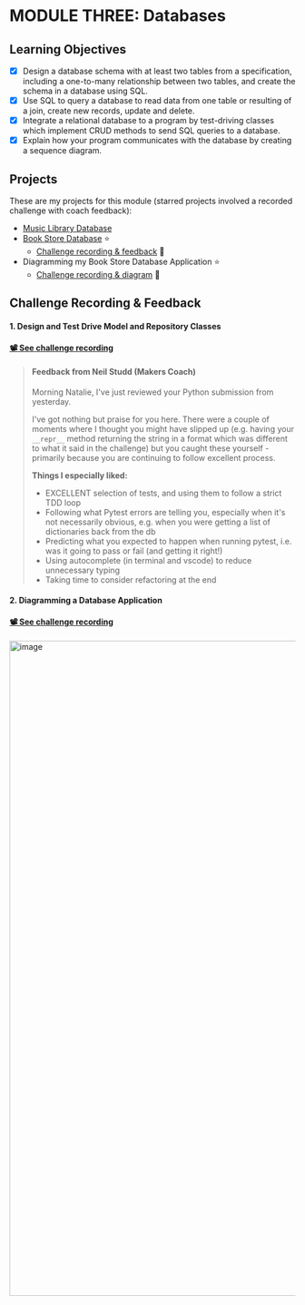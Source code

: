 # MODULE THREE: Databases

## Learning Objectives

- [x] Design a database schema with at least two tables from a specification, including a one-to-many relationship between two tables, and create the schema in a database using SQL.
- [x] Use SQL to query a database to read data from one table or resulting of a join, create new records, update and delete.
- [x] Integrate a relational database to a program by test-driving classes which implement CRUD methods to send SQL queries to a database.
- [x] Explain how your program communicates with the database by creating a sequence diagram.

## Projects
These are my projects for this module (starred projects involved a recorded challenge with coach feedback):
- [Music Library Database](https://github.com/NatalieJClark/music-library-database)
- [Book Store Database](https://github.com/NatalieJClark/book-store-database)  ⭐️ 
    - <a href=#1-design-and-test-drive-model-and-repository-classes>Challenge recording & feedback</a> 👀
- Diagramming my Book Store Database Application  ⭐️ 
    - <a href=#2-diagramming-a-database-application>Challenge recording & diagram</a> 👀
  
## Challenge Recording & Feedback

#### 1. Design and Test Drive Model and Repository Classes

#### [📽️ See challenge recording](https://drive.google.com/drive/folders/1aRsaxHB6pmVlBQxWwPlbHnwA1DzLdTKO)

> #### Feedback from Neil Studd (Makers Coach)
> Morning Natalie, I've just reviewed your Python submission from yesterday.
> 
> I've got nothing but praise for you here. There were a couple of moments where I thought you might have slipped up (e.g. having your `__repr__` method returning the string in a format which was different to what it said in the challenge) but you caught these yourself - primarily because you are continuing to follow excellent process.
> 
> **Things I especially liked:**
> - EXCELLENT selection of tests, and using them to follow a strict TDD loop
> - Following what Pytest errors are telling you, especially when it's not necessarily obvious, e.g. when you were getting a list of dictionaries back from the db
> - Predicting what you expected to happen when running pytest, i.e. was it going to pass or fail (and getting it right!)
> - Using autocomplete (in terminal and vscode) to reduce unnecessary typing
> - Taking time to consider refactoring at the end

#### 2. Diagramming a Database Application

#### [📽️ See challenge recording](https://drive.google.com/drive/folders/1aRsaxHB6pmVlBQxWwPlbHnwA1DzLdTKO)

<img width="1155" alt="image" src="https://github.com/NatalieJClark/my-makers-journey/assets/107806810/3226c025-0ea2-4611-8208-d3701d45409c">

